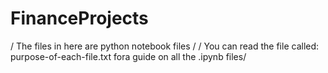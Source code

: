 # FinanceProjects

/ The files in here are python notebook files /
/ You can read the file called: purpose-of-each-file.txt fora guide on all the .ipynb files/ 
